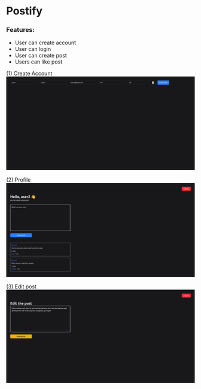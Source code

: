 # Postify

### Features: 
- User can create account
- User can login
- User can create post 
- Users can like post

(1) Create Account
![alt_image](https://github.com/obaiddp/postify/blob/main/crud_register.png)

(2) Profile
![alt_image](https://github.com/obaiddp/postify/blob/main/crud_profile.png)

(3) Edit post
![alt_image](https://github.com/obaiddp/postify/blob/main/crud_editpost.png)
